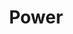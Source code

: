 ---
title: "Power"
description: "Use batteries to power your board or charge them"
parent: "other"
---